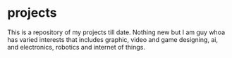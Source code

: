 # projects
This is a repository of my projects till date.
Nothing new but I am guy whoa has varied interests that includes graphic, video and game designing, ai, and electronics, robotics and internet of things.
